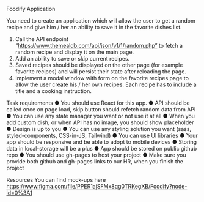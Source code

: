 Foodify Application

You need to create an application which will allow the user to get a random recipe and give him / her an ability to save it in the favorite dishes list.
1. Call the API endpoint “https://www.themealdb.com/api/json/v1/1/random.php” to fetch a random recipe and display it on the main page.
2. Add an ability to save or skip current recipes.
3. Saved recipes should be displayed on the other page (for example favorite recipes) and will persist their state after reloading the page.
4. Implement a modal window with form on the favorite recipes page to allow the user create his / her own recipes. Each recipe has to include a title and a cooking instruction.

Task requirements
● You should use React for this app.
● API should be called once on page load, skip button should refetch random data from API
● You can use any state manager you want or not use it at all
● When you add custom dish, or when API has no image, you should show placeholder
● Design is up to you
● You can use any styling solution you want (sass, styled-components, CSS-in-JS, Tailwind)
● You can use UI libraries
● Your app should be responsive and be able to adopt to mobile devices
● Storing data in local-storage will be a plus
● App should be stored on public github repo
● You should use gh-pages to host your project
● Make sure you provide both github and gh-pages links to our HR, when you finish the project

Resources
You can find mock-ups here https://www.figma.com/file/PPER1ajSFMx8qg0TRKegXB/Foodify?node-id=0%3A1